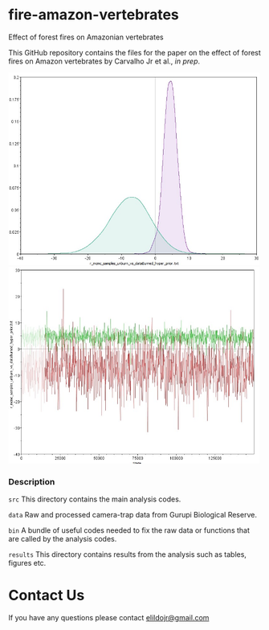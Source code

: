 # fire-amazon-vertebrates
Effect of forest fires on Amazonian vertebrates

This GitHub repository contains the files for the paper on the effect of forest fires on Amazon vertebrates by Carvalho Jr et al., *in prep*.

<img src="results/deltaRai.jpg" title="delta RAi" width="500">

<img src="results/traceplot.jpg" title="delta RAi" width="500">

### Description
```src``` This directory contains the main analysis codes.

```data``` Raw and processed camera-trap data from Gurupi Biological Reserve. 

```bin``` A bundle of useful codes needed to fix the raw data or functions that are called by the analysis codes.

```results``` This directory contains results from the analysis such as tables, figures etc. 

# Contact Us
If you have any questions please contact <elildojr@gmail.com>
